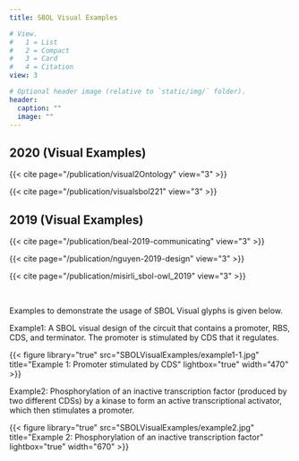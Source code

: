 ```yaml
---
title: SBOL Visual Examples

# View.
#   1 = List
#   2 = Compact
#   3 = Card
#   4 = Citation
view: 3

# Optional header image (relative to `static/img/` folder).
header:
  caption: ""
  image: ""
---
```


## 2020 (Visual Examples)
{{< cite page="/publication/visual2Ontology" view="3" >}}

{{< cite page="/publication/visualsbol221" view="3" >}}

## 2019 (Visual Examples)

{{< cite page="/publication/beal-2019-communicating" view="3" >}}

{{< cite page="/publication/nguyen-2019-design" view="3" >}}

{{< cite page="/publication/misirli_sbol-owl_2019" view="3" >}}

<br>

Examples to demonstrate the usage of SBOL Visual glyphs is given below.

Example1: A SBOL visual design of the circuit that contains a promoter, RBS, CDS, and terminator. The promoter is stimulated by CDS that it regulates.

{{< figure library="true" src="SBOLVisualExamples/example1-1.jpg" title="Example 1: Promoter stimulated by CDS" lightbox="true" width="470" >}}

Example2: Phosphorylation of an inactive transcription factor (produced by two different CDSs) by a kinase to form an active transcriptional activator, which then stimulates a promoter.

{{< figure library="true" src="SBOLVisualExamples/example2.jpg" title="Example 2: Phosphorylation of an inactive transcription factor" lightbox="true" width="670" >}}
